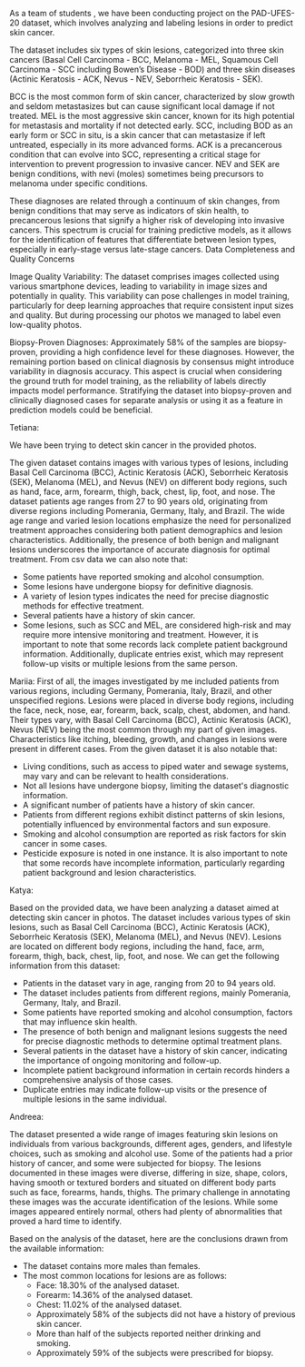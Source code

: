 As a team of students , we have been conducting project on the PAD-UFES-20 dataset, which involves analyzing and labeling lesions in order to predict skin cancer.

The dataset includes six types of skin lesions, categorized into three skin cancers (Basal Cell Carcinoma - BCC, Melanoma - MEL, Squamous Cell Carcinoma - SCC including Bowen’s Disease - BOD) and three skin diseases (Actinic Keratosis - ACK, Nevus - NEV, Seborrheic Keratosis - SEK).

BCC is the most common form of skin cancer, characterized by slow growth and seldom metastasizes but can cause significant local damage if not treated.
MEL is the most aggressive skin cancer, known for its high potential for metastasis and mortality if not detected early.
SCC, including BOD as an early form or SCC in situ, is a skin cancer that can metastasize if left untreated, especially in its more advanced forms.
ACK is a precancerous condition that can evolve into SCC, representing a critical stage for intervention to prevent progression to invasive cancer.
NEV and SEK are benign conditions, with nevi (moles) sometimes being precursors to melanoma under specific conditions.

These diagnoses are related through a continuum of skin changes, from benign conditions that may serve as indicators of skin health, to precancerous lesions that signify a higher risk of developing into invasive cancers. This spectrum is crucial for training predictive models, as it allows for the identification of features that differentiate between lesion types, especially in early-stage versus late-stage cancers.
Data Completeness and Quality Concerns

Image Quality Variability: The dataset comprises images collected using various smartphone devices, leading to variability in image sizes and potentially in quality. This variability can pose challenges in model training, particularly for deep learning approaches that require consistent input sizes and quality. But during processing our photos we managed to label even low-quality photos.

Biopsy-Proven Diagnoses: Approximately 58% of the samples are biopsy-proven, providing a high confidence level for these diagnoses. However, the remaining portion based on clinical diagnosis by consensus might introduce variability in diagnosis accuracy. This aspect is crucial when considering the ground truth for model training, as the reliability of labels directly impacts model performance. Stratifying the dataset into biopsy-proven and clinically diagnosed cases for separate analysis or using it as a feature in prediction models could be beneficial.


Tetiana:

We have been trying to detect skin cancer in the provided photos.

The given dataset contains images with various types of lesions, including Basal Cell Carcinoma (BCC), Actinic Keratosis (ACK), Seborrheic Keratosis (SEK), Melanoma (MEL), and Nevus (NEV) on different body regions, such as hand, face, arm, forearm, thigh, back, chest, lip, foot, and nose. 
The dataset patients age ranges from 27 to 90 years old, originating from diverse regions including Pomerania, Germany, Italy, and Brazil. The wide age range and varied lesion locations emphasize the need for personalized treatment approaches considering both patient demographics and lesion characteristics. Additionally, the presence of both benign and malignant lesions underscores the importance of accurate diagnosis for optimal treatment.
From csv data we can also note that:
-	Some patients have reported smoking and alcohol consumption. 
-	Some lesions have undergone biopsy for definitive diagnosis. 
-	A variety of lesion types indicates the need for precise diagnostic methods for effective treatment. 
-	Several patients have a history of skin cancer. 
-	Some lesions, such as SCC and MEL, are considered high-risk and may require more intensive monitoring and treatment.
However, it is important to note that some records lack complete patient background information. Additionally, duplicate entries exist, which may represent follow-up visits or multiple lesions from the same person.


Mariia:
First of all, the images investigated by me included patients from various regions, including Germany, Pomerania, Italy, Brazil, and other unspecified regions.
Lesions were placed in diverse body regions, including the face, neck, nose, ear, forearm, back, scalp, chest, abdomen, and hand. Their types vary, with Basal Cell Carcinoma (BCC), Actinic Keratosis (ACK), Nevus (NEV) being the most common through my part of given images. 
Characteristics like itching, bleeding, growth, and changes in lesions were present in different cases.
From the given dataset it is also notable that:
-	Living conditions, such as access to piped water and sewage systems, may vary and can be relevant to health considerations.
-	Not all lesions have undergone biopsy, limiting the dataset's diagnostic information.
-	A significant number of patients have a history of skin cancer.
-	Patients from different regions exhibit distinct patterns of skin lesions, potentially influenced by environmental factors and sun exposure.
-	Smoking and alcohol consumption are reported as risk factors for skin cancer in some cases.
-	Pesticide exposure is noted in one instance.
It is also important to note that some records have incomplete information, particularly regarding patient background and lesion characteristics. 

Katya:

Based on the provided data, we have been analyzing a dataset aimed at detecting skin cancer in photos. The dataset includes various types of skin lesions, such as Basal Cell Carcinoma (BCC), Actinic Keratosis (ACK), Seborrheic Keratosis (SEK), Melanoma (MEL), and Nevus (NEV). Lesions are located on different body regions, including the hand, face, arm, forearm, thigh, back, chest, lip, foot, and nose. We can get the following information from this dataset:
-	Patients in the dataset vary in age, ranging from 20 to 94 years old.
-	The dataset includes patients from different regions, mainly Pomerania, Germany, Italy, and Brazil.
-	Some patients have reported smoking and alcohol consumption, factors that may influence skin health.
-	The presence of both benign and malignant lesions suggests the need for precise diagnostic methods to determine optimal treatment plans.
-	Several patients in the dataset have a history of skin cancer, indicating the importance of ongoing monitoring and follow-up.
-	Incomplete patient background information in certain records hinders a comprehensive analysis of those cases.
-	Duplicate entries may indicate follow-up visits or the presence of multiple lesions in the same individual.

Andreea:

The dataset presented a wide range of images featuring skin lesions on individuals from various backgrounds, different ages, genders, and lifestyle choices, such as smoking and alcohol use. Some of the patients had a prior history of cancer, and some were subjected for biopsy. The lesions documented in these images were diverse, differing in size, shape, colors, having smooth or textured borders and situated on different body parts such as face, forearms, hands, thighs. The primary challenge in annotating these images was the accurate identification of the lesions. While some images appeared entirely normal, others had plenty of abnormalities that proved a hard time to identify.

Based on the analysis of the dataset, here are the conclusions drawn from the available information:
- The dataset contains more males than females.
- The most common locations for lesions are as follows:
  - Face: 18.30% of the analysed dataset.
  - Forearm: 14.36% of the analysed dataset.
  - Chest: 11.02% of the analysed dataset.
  - Approximately 58% of the subjects did not have a history of previous skin cancer.
  - More than half of the subjects reported neither drinking and smoking.
  - Approximately 59% of the subjects were prescribed for biopsy.


